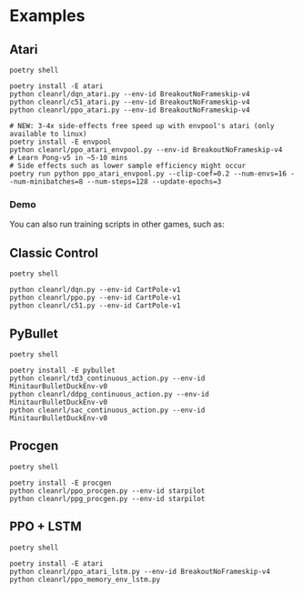 # Examples

## Atari
```
poetry shell

poetry install -E atari
python cleanrl/dqn_atari.py --env-id BreakoutNoFrameskip-v4
python cleanrl/c51_atari.py --env-id BreakoutNoFrameskip-v4
python cleanrl/ppo_atari.py --env-id BreakoutNoFrameskip-v4

# NEW: 3-4x side-effects free speed up with envpool's atari (only available to linux)
poetry install -E envpool
python cleanrl/ppo_atari_envpool.py --env-id BreakoutNoFrameskip-v4
# Learn Pong-v5 in ~5-10 mins
# Side effects such as lower sample efficiency might occur
poetry run python ppo_atari_envpool.py --clip-coef=0.2 --num-envs=16 --num-minibatches=8 --num-steps=128 --update-epochs=3
```
### Demo

<script id="asciicast-443625" src="https://asciinema.org/a/443625.js" async></script>

You can also run training scripts in other games, such as:

## Classic Control
```
poetry shell

python cleanrl/dqn.py --env-id CartPole-v1
python cleanrl/ppo.py --env-id CartPole-v1
python cleanrl/c51.py --env-id CartPole-v1
```

## PyBullet
```
poetry shell

poetry install -E pybullet
python cleanrl/td3_continuous_action.py --env-id MinitaurBulletDuckEnv-v0
python cleanrl/ddpg_continuous_action.py --env-id MinitaurBulletDuckEnv-v0
python cleanrl/sac_continuous_action.py --env-id MinitaurBulletDuckEnv-v0
```

## Procgen 
```
poetry shell

poetry install -E procgen
python cleanrl/ppo_procgen.py --env-id starpilot
python cleanrl/ppg_procgen.py --env-id starpilot
```


## PPO + LSTM
```
poetry shell

poetry install -E atari
python cleanrl/ppo_atari_lstm.py --env-id BreakoutNoFrameskip-v4
python cleanrl/ppo_memory_env_lstm.py
```
